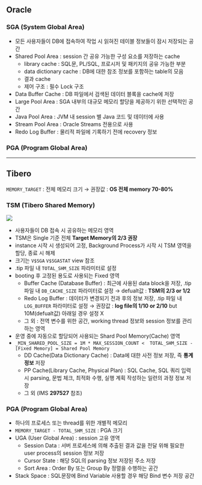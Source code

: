 ## Oracle
### SGA (System Global Area)
- 모든 사용자들이 DB에 접속하여 작업 시 읽혀진 테이블 정보들이 잠시 저장되는 공간
- Shared Pool Area : session 간 공유 가능한 구성 요소를 저장하는 cache
  - library cache : SQL문, PL/SQL, 프로시저 및 패키지의 공유 가능한 부분
  - data dictionary cache : DB에 대한 참조 정보를 포함하는 table의 모음
  - 결과 cache
  - 제어 구조 :  필수 Lock 구조
- Data Buffer Cache : DB 파일에서 검색된 데이터 블록을 cache에 저장
- Large Pool Area : SGA 내부의 대규모 메모리 할당을 제공하기 위한 선택적인 공간
- Java Pool Area : JVM 내 session 별 Java 코드 및 데이터에 사용
- Stream Pool Area : Oracle Streams 전용으로 사용
- Redo Log Buffer : 물리적 파일에 기록하기 전에 recovery 정보
### PGA (Program Global Area)

---
## Tibero
`MEMORY_TARGET` : 전체 메모리 크기 → 권장값 : **OS 전체 memory 70-80%**
### TSM (Tibero Shared Memory)
![](https://prod-files-secure.s3.us-west-2.amazonaws.com/2e9f035b-3bba-4ce1-902b-03e8e4545fa2/50e74659-9cf4-4d7e-a1bb-37b94051050d/3.1_TSM.png?X-Amz-Algorithm=AWS4-HMAC-SHA256&X-Amz-Content-Sha256=UNSIGNED-PAYLOAD&X-Amz-Credential=ASIAZI2LB4665K4C55WL%2F20250726%2Fus-west-2%2Fs3%2Faws4_request&X-Amz-Date=20250726T035644Z&X-Amz-Expires=3600&X-Amz-Security-Token=IQoJb3JpZ2luX2VjECwaCXVzLXdlc3QtMiJHMEUCIQDb424bhNDIgE2iImwZF%2BreOgnaEhD7j88ELZXZ1yqbUwIgMolUVBl7gJOE76ki2EihD3KNdi92E5qCIcmu0IRvGfoq%2FwMIVRAAGgw2Mzc0MjMxODM4MDUiDMTA669KF6iB2md6JSrcA6dMVLCqRWG474lFZH%2BFgDnLpswA7zc%2BuW2Y8UJTLAsxNWTNE9zFAWvV%2B0a48RmnW3LQs2PC4f4rwLBHLhvjUgLC0AuaUB6AwKOizqx4t79OjdkeppDAWLz1eiJoDaKsJE80qFjDYlCy7lWITz39oBxGAm7XoPtXjSGkRc94xuiz88zGZnlPaiGsUVs5njosMikJn8jExZ62CqH8MFlOFGDogg2qKJo%2BoNYTJ0spFXW9GG%2FaFxaBmHb%2Fa%2BC1Vqo7Ldb5O%2Fxgs%2FRX4vs3EJF1NGJlVpLvdUwM4Qu3JSOVLUn%2BbyOiCV9LQvbK3QjE5a7N73g8lmfPHtQvMtrn2w2vmveHXRX%2B0L21Ll%2Bsj7Lsqn6lll%2FP2cwwtE5qfvlNmfo8axx%2FTFnMv6oF6Pk0zZSG03nEzGylrCg%2BGE9d%2B8Rid5xWDMRQATYESJ%2FDVJgjr5lHLywZYXPaIAE%2Bx%2Bo%2FsjFG47nizf6HxDjSqhH8G%2BU7FgyGFqUgh7if11lsoUVeMl6Ge%2BsNfOnowFVWHN4rb%2FBb8BxTaRdOOKK6CLgtJZd48F2jq21tzdA5HrshpmHSewKeiMvfpc%2BeKsfe0Yo2EU9II%2B8tjOf%2BaxcN8E1SSCDhwkorXz6tCs9I2CmaStgYMLmikcQGOqUByjVgxrNg69wbi9DHhUggn6KqZkyqy%2Fczwb2b6lW%2FOGaue6I5K%2BEsgegKVIDj2fITsPXsccDc1zYbpb7P4A4FCRDJv3BvgWxd6R3XstkJuV0e4lp02ZWfp2B9i96sIIOO%2BF79RcRU%2BDaDhz3aYb6k31wt3i%2FN9BB71zCUezQ8pCSJBhbctffXi8%2F17iprmbAyA75y8bO8Swi1GoXGsHAbkQQgf4Xa&X-Amz-Signature=fc3bbc15fb986826d49bb99041dd9930521eec23a50392d38629e38f1516da67&X-Amz-SignedHeaders=host&x-amz-checksum-mode=ENABLED&x-id=GetObject)
- 사용자들이 DB 접속 시 공유하는 메모리 영역
- TSM은 Single 기준 전체 **Target Memory의 2/3 권장**
- instance 시작 시 생성되어 고정, Background Process가 시작 시 TSM 영역을 할당, 종료 시 해제
- 크기는 `V$SGA` `V$SGASTAT` view 참조
- .tip 파일 내 `TOTAL_SHM_SIZE` 파라미터로 설정
- booting 후 고정된 용도로 사용되는 Fixed 영역
  - Buffer Cache (Database Buffer) : 최근에 사용된 data block을 저장, .tip 파일 내 `DB_CACHE_SIZE` 파라미터로 설정 → defualt값 : **TSM의 2/3 or 1/2**
  - Redo Log Buffer : 데이터가 변경되기 전과 후의 정보 저장, .tip 파일 내 `LOG_BUFFER` 파라미터로 설정 → 권장값 : **log file의 1/10 or 2/10** but 10M(defualt값) 아래일 경우 설정 X
  - 그 외 : 전역 변수를 위한 공간, working thread 정보와 session 정보를 관리하는 영역
- 운영 중에 자동으로 할당되어 사용되는 Shard Pool Memory(Cache) 영역
- `_MIN_SHARED_POOL_SIZE = 1M * MAX_SESSION_COUNT <  TOTAL_SHM_SIZE - [Fixed Memory] = Shared Pool Memory`
  - DD Cache(Data Dictionary Cache) : Data에 대한 사전 정보 저장, 즉 **통계정보** 저장 
  - PP Cache(Library Cache, Physical Plan) : SQL Cache, SQL 쿼리 입력 시 parsing, 문법 체크, 최적화 수행, 실행 계획 작성하는 일련의 과정 정보 저장
  - 그 외  (IMS **297527** 참조)
### PGA (Program Global Area)
- 하나의 프로세스 또는 thread를 위한 개별적 메모리
- `MEMORY_TARGET - TOTAL_SHM_SIZE` : PGA 크기
- UGA (User Global Area) : session 고유 영역
  - Session Data : 서버 프로세스에 의해 추출된 결과 값을 전달 위해 필요한 user process의 session 정보 저장
  - Cursor State : 해당 SQL의 parsing 정보 저장된 주소 저장
  - Sort Area : Order By 또는 Group By 정렬을 수행하는 공간
- Stack Space : SQL문장에 Bind Variable 사용할 경우 해당 Bind 변수 저장 공간

